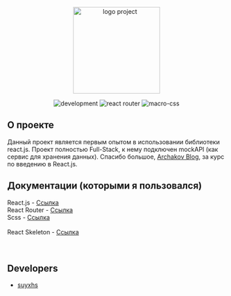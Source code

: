 <p align="center">
      <img src="https://i.ibb.co/RSgnBNF/logo02.png" alt="logo project" width="200">
</p>

<p align="center">
   <img src="https://img.shields.io/badge/Development%20environment-VSCODE-blue" alt="development">
   <img src="https://img.shields.io/badge/Version%20react%20router-v6.4.5-red" alt="react router">
   <img src="https://img.shields.io/badge/Version%20macro--css-v1.0.5-orange" alt="macro-css">
</p>

## О проекте

Данный проект является первым опытом в использовании библиотеки react.js. Проект полностью Full-Stack, к нему подключен mockAPI (как сервис для хранения данных).
Спасибо большое, <a href="https://www.youtube.com/@ArchakovBlog">Archakov Blog</a>, за курс по введению в React.js.

## Документации (которыми я пользовался)

React.js - <a href="https://reactjs.org/docs/getting-started.html" target="_blank">Ссылка</a> <br>
React Router - <a href="https://reactrouter.com/en/main" target="_blank">Ссылка</a> <br>
Scss - <a href="https://sass-scss.ru/documentation/" target="_blank">Ссылка</a> <br> <br>
React Skeleton - <a href="https://skeletonreact.com/" target="_blank">Ссылка</a> <br> <br> <br>

## Developers

- [suyxhs](https://github.com/suyxhs)
